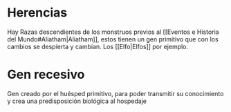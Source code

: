 # Herencias
Hay Razas descendientes de los monstruos previos al [[Eventos e Historia del Mundo#Aliatham|Aliatham]], estos tienen un gen primitivo que con los cambios se despierta y cambian. Los [[Elfo|Elfos]] por ejemplo.

# Gen recesivo
Gen creado por el huésped primitivo, para poder transmitir su conocimiento y crea una predisposición biológica al hospedaje